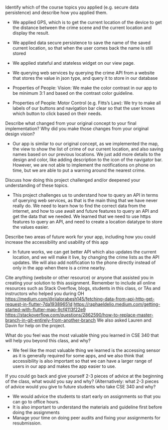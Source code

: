 Identify which of the course topics you applied (e.g. secure data persistence) and describe how you applied them.
- We applied GPS, which is to get the current location of the device to get the distance between the crime scene and the current location and display the result.

- We applied data secure persistence to save the name of the saved current location, so that when the user comes back the name is still stored

- We applied stateful and stateless widget on our view page.

- We querying web services by querying the crime API from a website that stores the value in json type, and query it to store in our database

- Properties of People: Vision: We make the color contrast in our app to be minimum 3:1 and based on the contrast color guideline.

- Properties of People: Motor Control (e.g. Fitts’s Law): We try to make all labels of our buttons and navigation bar clear so that the user knows which button to click based on their needs.

Describe what changed from your original concept to your final implementation? Why did you make those changes from your original design vision?
- Our app is similar to our original concept, as we implemented the map, the view to show the list of crime of our current location, and also saving names based on our previous locations. We just add more details to the design and color, like adding description to the icon of the navigator bar. However, we are not able to implement the notifications on phone on time, but we are able to put a warning around the nearest crime. 

Discuss how doing this project challenged and/or deepened your understanding of these topics.
- This project challenges us to understand how to query an API in terms of querying web services, as that is the main thing that we have never really do. We need to learn how to find the correct data from the internet, and how to use await and future features to query an API and get the data that we needed. We learned that we need to use https features to query an API, and need to create a location datatype to store the values easier.

Describe two areas of future work for your app, including how you could increase the accessibility and usability of this app
- In future works, we can get better API which also updates the current location, and we will make it live, by changing the crime lists as the API updates. We will also add notification to the phone directly instead of only in the app when there is a crime nearby.

Cite anything (website or other resource) or anyone that assisted you in creating your solution to this assignment.
Remember to include all online resources such as Stack Overflow, blogs, students in this class, or TAs and instructors who helped you during OH
https://medium.com/@rijalprabesh145/fetching-data-from-api-http-get-request-in-flutter-7da19389651d
https://raphaeldelio.medium.com/getting-started-with-flutter-map-9cf4113f22e9
https://stackoverflow.com/questions/2862590/how-to-replace-master-branch-in-git-entirely-from-another-branch 
We also asked Lauren and Davin for help on the project.

What do you feel was the most valuable thing you learned in CSE 340 that will help you beyond this class, and why?
- We feel like the most valuable thing we learned is the accessing sensor as it is generally required for some apps, and we also think that accessibility is also important so that we can have a larger range of users in our app and makes the app easier to use.

If you could go back and give yourself 2-3 pieces of advice at the beginning of the class, what would you say and why? (Alternatively: what 2-3 pieces of advice would you give to future students who take CSE 340 and why?
- We would advice the students to start early on assignments so that you can go to office hours.
- It is also important to understand the materials and guideline first before doing the assignments
- Manage your time on doing peer audits and fixing your assignments for resubmission.
